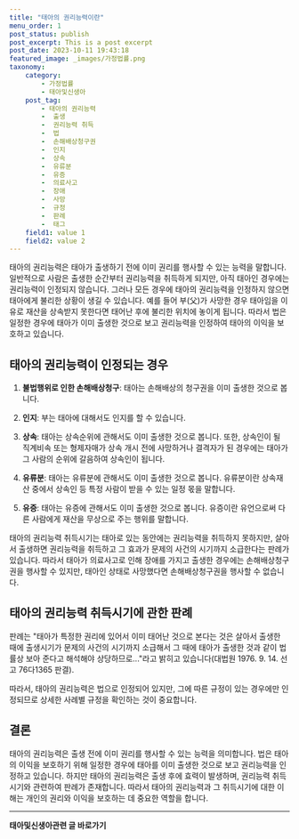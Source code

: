 ```yaml
---
title: "태아의 권리능력이란"
menu_order: 1
post_status: publish
post_excerpt: This is a post excerpt
post_date: 2023-10-11 19:43:18
featured_image: _images/가정법률.png
taxonomy:
    category:
        - 가정법률
        - 태아및신생아
    post_tag:
        - 태아의 권리능력
        -  출생
        -  권리능력 취득
        -  법
        -  손해배상청구권
        -  인지
        -  상속
        -  유류분
        -  유증
        -  의료사고
        -  장애
        -  사망
        -  규정
        -  판례
        -  태그
    field1: value 1
    field2: value 2
---
```



태아의 권리능력은 태아가 출생하기 전에 이미 권리를 행사할 수 있는 능력을 말합니다. 일반적으로 사람은 출생한 순간부터 권리능력을 취득하게 되지만, 아직 태아인 경우에는 권리능력이 인정되지 않습니다. 그러나 모든 경우에 태아의 권리능력을 인정하지 않으면 태아에게 불리한 상황이 생길 수 있습니다. 예를 들어 부(父)가 사망한 경우 태아임을 이유로 재산을 상속받지 못한다면 태어난 후에 불리한 위치에 놓이게 됩니다. 따라서 법은 일정한 경우에 태아가 이미 출생한 것으로 보고 권리능력을 인정하여 태아의 이익을 보호하고 있습니다.

## 태아의 권리능력이 인정되는 경우

1. **불법행위로 인한 손해배상청구**: 태아는 손해배상의 청구권을 이미 출생한 것으로 봅니다.

2. **인지**: 부는 태아에 대해서도 인지를 할 수 있습니다.

3. **상속**: 태아는 상속순위에 관해서도 이미 출생한 것으로 봅니다. 또한, 상속인이 될 직계비속 또는 형제자매가 상속 개시 전에 사망하거나 결격자가 된 경우에는 태아가 그 사람의 순위에 갈음하여 상속인이 됩니다.

4. **유류분**: 태아는 유류분에 관해서도 이미 출생한 것으로 봅니다. 유류분이란 상속재산 중에서 상속인 등 특정 사람이 받을 수 있는 일정 몫을 말합니다.

5. **유증**: 태아는 유증에 관해서도 이미 출생한 것으로 봅니다. 유증이란 유언으로써 다른 사람에게 재산을 무상으로 주는 행위를 말합니다.

태아의 권리능력 취득시기는 태아로 있는 동안에는 권리능력을 취득하지 못하지만, 살아서 출생하면 권리능력을 취득하고 그 효과가 문제의 사건의 시기까지 소급한다는 판례가 있습니다. 따라서 태아가 의료사고로 인해 장애를 가지고 출생한 경우에는 손해배상청구권을 행사할 수 있지만, 태아인 상태로 사망했다면 손해배상청구권을 행사할 수 없습니다.

## 태아의 권리능력 취득시기에 관한 판례

판례는 "태아가 특정한 권리에 있어서 이미 태어난 것으로 본다는 것은 살아서 출생한 때에 출생시기가 문제의 사건의 시기까지 소급해서 그 때에 태아가 출생한 것과 같이 법률상 보아 준다고 해석해야 상당하므로..."라고 밝히고 있습니다(대법원 1976. 9. 14. 선고 76다1365 판결).

따라서, 태아의 권리능력은 법으로 인정되어 있지만, 그에 따른 규정이 있는 경우에만 인정되므로 상세한 사례별 규정을 확인하는 것이 중요합니다.

## 결론

태아의 권리능력은 출생 전에 이미 권리를 행사할 수 있는 능력을 의미합니다. 법은 태아의 이익을 보호하기 위해 일정한 경우에 태아를 이미 출생한 것으로 보고 권리능력을 인정하고 있습니다. 하지만 태아의 권리능력은 출생 후에 효력이 발생하며, 권리능력 취득시기와 관련하여 판례가 존재합니다. 따라서 태아의 권리능력과 그 취득시기에 대한 이해는 개인의 권리와 이익을 보호하는 데 중요한 역할을 합니다.
<!-- wp:separator -->
<hr class="wp-block-separator has-alpha-channel-opacity"/>
<!-- /wp:separator -->
<!-- wp:group {"backgroundColor":"base","layout":{"type":"constrained"}} -->
<div class="wp-block-group has-base-background-color has-background"><!-- wp:paragraph {"align":"center","fontSize":"large"} -->
<p class="has-text-align-center has-large-font-size"><strong>태아및신생아관련 글 바로가기</strong></p>
<!-- /wp:paragraph -->


<!-- wp:latest-posts
{"categories":[{"id":1496,"count":19,"description":"","link":"https://uknowlaw.com/category/%ed%83%9c%ec%95%84%eb%b0%8f%ec%8b%a0%ec%83%9d%ec%95%84/","name":"태아및신생아","slug":"태아및신생아","taxonomy":"category","parent":0,"meta":[],"_links":{"self":[{"href":"https://uknowlaw.com/wp-json/wp/v2/categories/1496"}],"collection":[{"href":"https://uknowlaw.com/wp-json/wp/v2/categories"}],"about":[{"href":"https://uknowlaw.com/wp-json/wp/v2/taxonomies/category"}],"wp:post_type":[{"href":"https://uknowlaw.com/wp-json/wp/v2/posts?categories=1496"}],"curies":[{"name":"wp","href":"https://api.w.org/{rel}","templated":true}]}}],"postsToShow":100,"excerptLength":28,"postLayout":"grid","columns":2,"featuredImageAlign":"left","featuredImageSizeSlug":"large","fontSize":"medium"} /--></div>
<!-- /wp:group -->